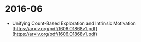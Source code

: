 # 2016-06

- Unifying Count-Based Exploration and Intrinsic Motivation [https://arxiv.org/pdf/1606.01868v1.pdf](https://arxiv.org/pdf/1606.01868v1.pdf)